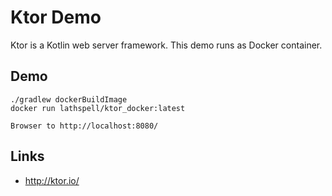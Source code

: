 Ktor Demo
=========

Ktor is a Kotlin web server framework.
This demo runs as Docker container.

Demo
----

    ./gradlew dockerBuildImage
    docker run lathspell/ktor_docker:latest

    Browser to http://localhost:8080/

Links
-----
* http://ktor.io/
